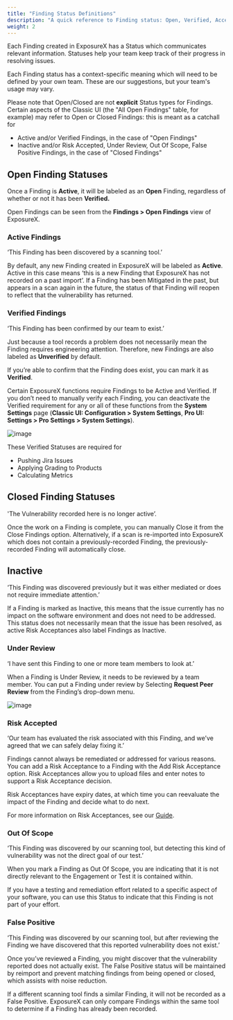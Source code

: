 ```yaml
---
title: "Finding Status Definitions"
description: "A quick reference to Finding status: Open, Verified, Accepted.."
weight: 2
---
```


Each Finding created in ExposureX has a Status which communicates relevant information. Statuses help your team keep track of their progress in resolving issues.

Each Finding status has a context\-specific meaning which will need to be defined by your own team. These are our suggestions, but your team's usage may vary.

Please note that Open/Closed are not **explicit** Status types for Findings.  Certain aspects of the Classic UI (the "All Open Findings" table, for example) may refer to Open or Closed Findings: this is meant as a catchall for

* Active and/or Verified Findings, in the case of "Open Findings"
* Inactive and/or Risk Accepted, Under Review, Out Of Scope, False Positive Findings, in the case of "Closed Findings"

## **Open Finding Statuses**

Once a Finding is **Active**, it will be labeled as an **Open** Finding, regardless of whether or not it has been **Verified.**

Open Findings can be seen from the **Findings \> Open Findings** view of ExposureX.

### **Active Findings**

‘This Finding has been discovered by a scanning tool.’

By default, any new Finding created in ExposureX will be labeled as **Active**. Active in this case means ‘this is a new Finding that ExposureX has not recorded on a past import’. If a Finding has been Mitigated in the past, but appears in a scan again in the future, the status of that Finding will reopen to reflect that the vulnerability has returned.

### **Verified Findings**

‘This Finding has been confirmed by our team to exist.’

Just because a tool records a problem does not necessarily mean the Finding requires engineering attention. Therefore, new Findings are also labeled as **Unverified** by default. 

If you’re able to confirm that the Finding does exist, you can mark it as **Verified**.

Certain ExposureX functions require Findings to be Active and Verified.  If you don’t need to manually verify each Finding, you can deactivate the Verified requirement for any or all of these functions from the **System Settings** page (**Classic UI: Configuration > System Settings**, **Pro UI: Settings > Pro Settings > System Settings**).

![image](images/verified_status_toggle.png)

These Verified Statuses are required for

* Pushing Jira Issues
* Applying Grading to Products
* Calculating Metrics

## **Closed Finding Statuses**

'The Vulnerability recorded here is no longer active’.

Once the work on a Finding is complete, you can manually Close it from the Close Findings option. Alternatively, if a scan is re-imported into ExposureX which does not contain a previously-recorded Finding, the previously-recorded Finding will automatically close.

## **Inactive**

‘This Finding was discovered previously but it was either mediated or does not require immediate attention.’

If a Finding is marked as Inactive, this means that the issue currently has no impact on the software environment and does not need to be addressed. This status does not necessarily mean that the issue has been resolved, as active Risk Acceptances also label Findings as Inactive.

### **Under Review**

‘I have sent this Finding to one or more team members to look at.’

When a Finding is Under Review, it needs to be reviewed by a team member. You can put a Finding under review by Selecting **Request Peer Review** from the Finding’s drop\-down menu.

![image](images/Finding_Status_Definitions.png)

### **Risk Accepted**

‘Our team has evaluated the risk associated with this Finding, and we’ve agreed that we can safely delay fixing it.’

Findings cannot always be remediated or addressed for various reasons. You can add a Risk Acceptance to a Finding with the Add Risk Acceptance option. Risk Acceptances allow you to upload files and enter notes to support a Risk Acceptance decision.

Risk Acceptances have expiry dates, at which time you can reevaluate the impact of the Finding and decide what to do next.

For more information on Risk Acceptances, see our [Guide](../risk_acceptances).

### **Out Of Scope**

‘This Finding was discovered by our scanning tool, but detecting this kind of vulnerability was not the direct goal of our test.’

When you mark a Finding as Out Of Scope, you are indicating that it is not directly relevant to the Engagement or Test it is contained within.

If you have a testing and remediation effort related to a specific aspect of your software, you can use this Status to indicate that this Finding is not part of your effort.

### **False Positive**

‘This Finding was discovered by our scanning tool, but after reviewing the Finding we have discovered that this reported vulnerability does not exist.’

Once you’ve reviewed a Finding, you might discover that the vulnerability reported does not actually exist. The False Positive status will be maintained by reimport and prevent matching findings from being opened or closed, which assists with noise reduction.  

If a different scanning tool finds a similar Finding, it will not be recorded as a False Positive. ExposureX can only compare Findings within the same tool to determine if a Finding has already been recorded.
